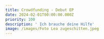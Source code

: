 ```yaml
---
title: Crowdfunding - Debut EP
date: 2024-02-01T00:00:00.000Z
priority: 100
description: ' Ich brauche deine Hilfe'
image: /images/Foto Lea zugeschitten.jpeg
---
```


